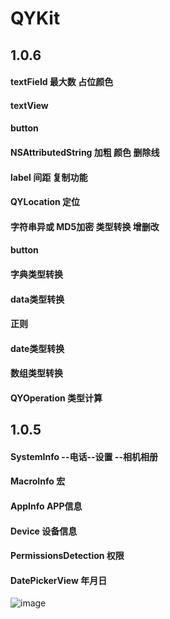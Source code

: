 # QYKit

##   1.0.6

####  textField     最大数     占位颜色
####  textView
####  button  
####  NSAttributedString   加粗   颜色  删除线
####  label      间距    复制功能
####  QYLocation   定位
####  字符串异或    MD5加密  类型转换   增删改
####  button
####  字典类型转换
####  data类型转换
####  正则
####  date类型转换
####  数组类型转换
####  QYOperation    类型计算


##   1.0.5
#### SystemInfo    --电话--设置 --相机相册
#### MacroInfo              宏
#### AppInfo              APP信息
#### Device 设备信息
#### PermissionsDetection    权限
#### DatePickerView          年月日

![image](https://github.com/MemoryKing/YJSwiftKit/blob/master/导图.png)
